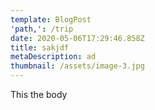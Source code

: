 ```yaml
---
template: BlogPost
'path,': /trip
date: 2020-05-06T17:29:46.858Z
title: sakjdf
metaDescription: ad
thumbnail: /assets/image-3.jpg
---
```

This the body
